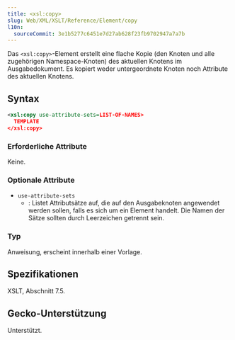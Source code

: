 ```yaml
---
title: <xsl:copy>
slug: Web/XML/XSLT/Reference/Element/copy
l10n:
  sourceCommit: 3e1b5277c6451e7d27ab628f23fb9702947a7a7b
---
```


Das `<xsl:copy>`-Element erstellt eine flache Kopie (den Knoten und alle zugehörigen Namespace-Knoten) des aktuellen Knotens im Ausgabedokument. Es kopiert weder untergeordnete Knoten noch Attribute des aktuellen Knotens.

## Syntax

```xml
<xsl:copy use-attribute-sets=LIST-OF-NAMES>
  TEMPLATE
</xsl:copy>
```

### Erforderliche Attribute

Keine.

### Optionale Attribute

- `use-attribute-sets`
  - : Listet Attributsätze auf, die auf den Ausgabeknoten angewendet werden sollen, falls es sich um ein Element handelt. Die Namen der Sätze sollten durch Leerzeichen getrennt sein.

### Typ

Anweisung, erscheint innerhalb einer Vorlage.

## Spezifikationen

XSLT, Abschnitt 7.5.

## Gecko-Unterstützung

Unterstützt.
